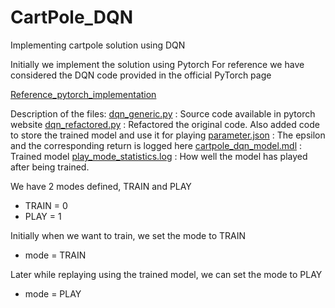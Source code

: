 # CartPole_DQN
Implementing cartpole solution using DQN

Initially we implement the solution using Pytorch
For reference we have considered the DQN code provided in the official PyTorch page

[Reference_pytorch_implementation](https://pytorch.org/tutorials/intermediate/reinforcement_q_learning.html)

Description of the files:
[dqn_generic.py](src/dqn_generic.py) : Source code available in pytorch website
[dqn_refactored.py](src/dqn_refactored.py) : Refactored the original code. Also added code to store the trained model and use it for playing 
[parameter.json](src/parameter.json) : The epsilon and the corresponding return is logged here 
[cartpole_dqn_model.mdl](src/cartpole_dqn_model.mdl) : Trained model
[play_mode_statistics.log](src/play_mode_statistics.log) : How well the model has played after being trained.

We have 2 modes defined, TRAIN and PLAY
* TRAIN = 0
* PLAY = 1

Initially when we want to train, we set the mode to TRAIN
* mode = TRAIN

Later while replaying using the trained model, we can set the mode to PLAY
* mode = PLAY
